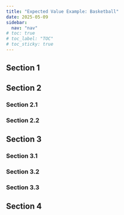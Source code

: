 ```yaml
---
title: "Expected Value Example: Basketball"
date: 2025-05-09
sidebar:
  nav: "nav"
# toc: true
# toc_label: "TOC"
# toc_sticky: true
---
```

## Section 1

## Section 2
### Section 2.1
### Section 2.2


## Section 3
### Section 3.1
### Section 3.2
### Section 3.3

## Section 4